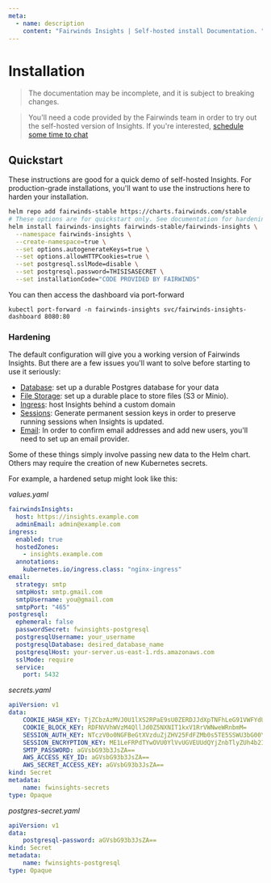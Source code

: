 ```yaml
---
meta:
  - name: description
    content: "Fairwinds Insights | Self-hosted install Documentation. "
---
```

# Installation

> The documentation may be incomplete, and it is subject to breaking changes.

> You'll need a code provided by the Fairwinds team in order to try out
> the self-hosted version of Insights. If you're interested,
> [schedule some time to chat](https://www.fairwinds.com/fairwinds-insights-demo)

## Quickstart
These instructions are good for a quick demo of self-hosted Insights. For production-grade
installations, you'll want to use the instructions here to harden your installation.

```bash
helm repo add fairwinds-stable https://charts.fairwinds.com/stable
# These options are for quickstart only. See documentation for hardening tips
helm install fairwinds-insights fairwinds-stable/fairwinds-insights \
  --namespace fairwinds-insights \
  --create-namespace=true \
  --set options.autogenerateKeys=true \
  --set options.allowHTTPCookies=true \
  --set postgresql.sslMode=disable \
  --set postgresql.password=THISISASECRET \
  --set installationCode="CODE PROVIDED BY FAIRWINDS"
```

You can then access the dashboard via port-forward
```
kubectl port-forward -n fairwinds-insights svc/fairwinds-insights-dashboard 8080:80
```

### Hardening
The default configuration will give you a working version of Fairwinds Insights.
But there are a few issues you'll want to solve before starting to use it seriously:
* [Database](/technical-details/self-hosted/database): set up a durable Postgres database for your data
* [File Storage](/technical-details/self-hosted/file-storage): set up a durable place to store files (S3 or Minio).
* [Ingress](/technical-details/self-hosted/ingress): host Insights behind a custom domain
* [Sessions](/technical-details/self-hosted/sessions): Generate permanent session keys in order to preserve running sessions when Insights is updated.
* [Email](/technical-details/self-hosted/email): In order to confirm email addresses and add new users, you'll need to set up an email provider.

Some of these things simply involve passing new data to the Helm chart. Others
may require the creation of new Kubernetes secrets.

For example, a hardened setup might look like this:

_values.yaml_
```yaml
fairwindsInsights:
  host: https://insights.example.com
  adminEmail: admin@example.com
ingress:
  enabled: true
  hostedZones:
    - insights.example.com
  annotations:
    kubernetes.io/ingress.class: "nginx-ingress"
email:
  strategy: smtp
  smtpHost: smtp.gmail.com
  smtpUsername: you@gmail.com
  smtpPort: "465"
postgresql:
  ephemeral: false
  passwordSecret: fwinsights-postgresql
  postgresqlUsername: your_username
  postgresqlDatabase: desired_database_name
  postgresqlHost: your-server.us-east-1.rds.amazonaws.com
  sslMode: require
  service:
    port: 5432
```

_secrets.yaml_
```yaml
apiVersion: v1
data:
    COOKIE_HASH_KEY: TjZCbzAzMVJ0U1lXS2RPaE9sU0ZERDJJdXpTNFhLeG91VWFYdU9DcU9kTkpmenlFNWFsT29sajZ3VGpNbjNSSA==
    COOKIE_BLOCK_KEY: RDFNVVhWVzM4QllJd0Z5NXNIT1kxV1RrVWNweWRnbmM=
    SESSION_AUTH_KEY: NTczV0o0NGFBeGtXVzduZjZHV25FdFZMb0s5TE5SSWU3bG00YkNtaE93bHZUVW1VSXZUYW9ya2UzdHE2eFZXSA==
    SESSION_ENCRYPTION_KEY: ME1LeFRPdTYwOVU0YlVvUGVEUUdQYjZnbTlyZUh4b2I=
    SMTP_PASSWORD: aGVsbG93b3JsZA==
    AWS_ACCESS_KEY_ID: aGVsbG93b3JsZA==
    AWS_SECRET_ACCESS_KEY: aGVsbG93b3JsZA==
kind: Secret
metadata:
    name: fwinsights-secrets
type: Opaque
```

_postgres-secret.yaml_
```yaml
apiVersion: v1
data:
    postgresql-password: aGVsbG93b3JsZA==
kind: Secret
metadata:
    name: fwinsights-postgresql
type: Opaque
```


